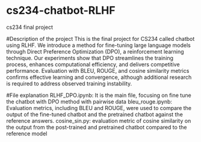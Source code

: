 # cs234-chatbot-RLHF
cs234 final project

#Description of the project
This is the final project for CS234 called chatbot using RLHF. We introduce a method for fine-tuning large language models through Direct Preference Optimization (DPO), a reinforcement learning technique. Our experiments show that DPO streamlines the training process, enhances computational efficiency, and delivers competitive performance. Evaluation with BLEU, ROUGE, and cosine similarity metrics confirms effective learning and convergence, although additional research is required to address observed training instability.


#File explanation
RLHF_DPO.ipynb: It is the main file, focusing on fine tune the chatbot with DPO method with pairwise data
bleu_rouge.ipynb: Evaluation metrics, including BLEU and ROUGE, were used to compare the output of the fine-tuned chatbot and the pretrained chatbot against the reference answers.
cosine_sin.py: evaluation metric of cosine similarity on the output from the post-trained and pretrained chatbot compared to the reference model
